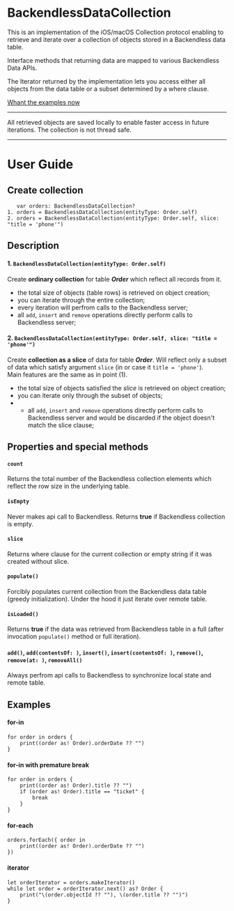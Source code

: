 # BackendlessDataCollection

This is an implementation of the iOS/macOS Collection protocol enabling to retrieve and iterate over a collection of objects stored in a Backendless data table.</p>

Interface methods that returning data are mapped to various Backendless Data APIs.</p>

The Iterator returned by the implementation lets you access either all objects from the data table or a subset determined by a where clause.</p>

[Whant the examples now](https://github.com/olhadanylova/BackendlessDataCollection#examples)

---

All retrieved objects are saved locally to enable faster access in future iterations.
The collection is not thread safe.

---


# User Guide

## Create collection
```
   var orders: BackendlessDataCollection?
1. orders = BackendlessDataCollection(entityType: Order.self)
2. orders = BackendlessDataCollection(entityType: Order.self, slice: "title = 'phone'")
```

## Description

#### 1. `BackendlessDataCollection(entityType: Order.self)`
Create **ordinary collection** for table _**Order**_ which reflect all records from it.
- the total size of objects (table rows) is retrieved on object creation;
- you can iterate through the entire collection;
- every iteration will perfrom calls to the Backendless server;
- all `add`,  `insert` and `remove` operations directly perform calls to Backendless server;

#### 2. `BackendlessDataCollection(entityType: Order.self, slice: "title = 'phone'")`
Create **collection as a slice** of data for table _**Order**_. Will reflect only a subset of data which satisfy argument `slice` (in or case it `title = 'phone'`).\
Main features are the same as in point (1).
- the total size of objects satisfied the _slice_ is retrieved on object creation;
- you can iterate only through the subset of objects;
- - all `add`,  `insert` and `remove` operations directly perform calls to Backendless server and would be discarded if the object doesn't match the slice clause;

## Properties and special methods

#### `count`
Returns the total number of the Backendless collection elements which reflect the row size in the underlying table. 

#### `isEmpty`
Never makes api call to Backendless. Returns **true** if Backendless collection is empty.

#### `slice`
Returns where clause for the current collection or empty string if it was created without slice.

#### `populate()`
Forcibly populates current collection from the Backendless data table (greedy initialization). Under the hood it just iterate over remote table.

#### `isLoaded()`
Returns **true** if the data was retrieved from Backendless table in a full (after invocation `populate()` method or full iteration).

#### `add()`, `add(contentsOf: )`, `insert()`, `insert(contentsOf: )`, `remove()`, `remove(at: )`, `removeAll()`
Always perfrom api calls to Backendless to synchronize local state and remote table.

## Examples

#### for-in
```
for order in orders {
    print((order as! Order).orderDate ?? "")
}
```

#### for-in with premature break
```
for order in orders {
    print((order as! Order).title ?? "")
    if (order as! Order).title == "ticket" {
        break
    }
}
```

#### for-each
```
orders.forEach({ order in
    print((order as! Order).orderDate ?? "")
})
```

#### iterator
```
let orderIterator = orders.makeIterator()
while let order = orderIterator.next() as? Order {
    print("\(order.objectId ?? ""), \(order.title ?? "")")
}
```
